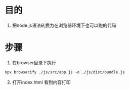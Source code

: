 # 目的
1. 把node.js语法转换为在浏览器环境下也可以跑的代码

# 步骤
1. 在browser目录下执行
``` shell
npx browserify ./js/src/app.js -o ./js/dist/bundle.js

```
2. 打开index.html 看到内容打印